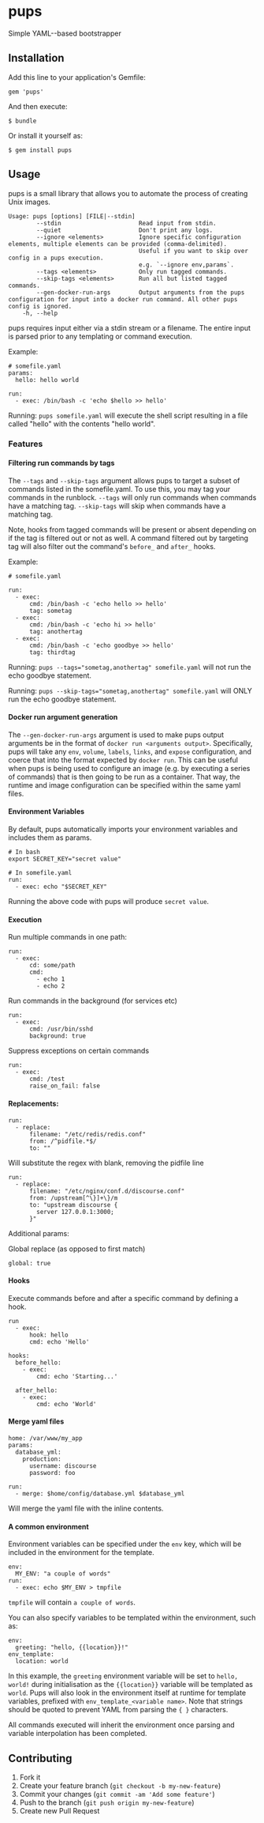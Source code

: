 # pups

Simple YAML--based bootstrapper

## Installation

Add this line to your application's Gemfile:

    gem 'pups'

And then execute:

    $ bundle

Or install it yourself as:

    $ gem install pups

## Usage

pups is a small library that allows you to automate the process of creating Unix images.

```
Usage: pups [options] [FILE|--stdin]
        --stdin                      Read input from stdin.
        --quiet                      Don't print any logs.
        --ignore <elements>          Ignore specific configuration elements, multiple elements can be provided (comma-delimited).
                                     Useful if you want to skip over config in a pups execution.
                                     e.g. `--ignore env,params`.
        --tags <elements>            Only run tagged commands.
        --skip-tags <elements>       Run all but listed tagged commands.
        --gen-docker-run-args        Output arguments from the pups configuration for input into a docker run command. All other pups config is ignored.
    -h, --help
```

pups requires input either via a stdin stream or a filename. The entire input is parsed prior to any templating or command execution.

Example:

```
# somefile.yaml
params:
  hello: hello world

run:
  - exec: /bin/bash -c 'echo $hello >> hello'
```

Running: `pups somefile.yaml` will execute the shell script resulting in a file called "hello" with the contents "hello world".

### Features

#### Filtering run commands by tags

The `--tags` and `--skip-tags` argument allows pups to target a subset of commands listed in the somefile.yaml. To use this, you may tag your commands in the runblock. `--tags` will only run commands when commands have a matching tag. `--skip-tags` will skip when commands have a matching tag.

Note, hooks from tagged commands will be present or absent depending on if the tag is filtered out or not as well. A command filtered out by targeting tag will also filter out the command's `before_` and `after_` hooks.

Example:

```
# somefile.yaml

run:
  - exec:
      cmd: /bin/bash -c 'echo hello >> hello'
      tag: sometag
  - exec:
      cmd: /bin/bash -c 'echo hi >> hello'
      tag: anothertag
  - exec:
      cmd: /bin/bash -c 'echo goodbye >> hello'
      tag: thirdtag
```
Running: `pups --tags="sometag,anothertag" somefile.yaml` will not run the echo goodbye statement.

Running: `pups --skip-tags="sometag,anothertag" somefile.yaml` will ONLY run the echo goodbye statement.

#### Docker run argument generation

The `--gen-docker-run-args` argument is used to make pups output arguments be in the format of `docker run <arguments output>`. Specifically, pups
will take any `env`, `volume`, `labels`, `links`, and `expose` configuration, and coerce that into the format expected by `docker run`. This can be useful
when pups is being used to configure an image (e.g. by executing a series of commands) that is then going to be run as a container. That way, the runtime and image
configuration can be specified within the same yaml files.


#### Environment Variables

By default, pups automatically imports your environment variables and includes them as params.

```
# In bash
export SECRET_KEY="secret value"

# In somefile.yaml
run:
  - exec: echo "$SECRET_KEY"
```

Running the above code with pups will produce `secret value`.

#### Execution

Run multiple commands in one path:

```
run:
  - exec:
      cd: some/path
      cmd:
        - echo 1
        - echo 2
```

Run commands in the background (for services etc)

```
run:
  - exec:
      cmd: /usr/bin/sshd
      background: true
```

Suppress exceptions on certain commands

```
run:
  - exec:
      cmd: /test
      raise_on_fail: false
```

#### Replacements:

```
run:
  - replace:
      filename: "/etc/redis/redis.conf"
      from: /^pidfile.*$/
      to: ""
```

Will substitute the regex with blank, removing the pidfile line

```
run:
  - replace:
      filename: "/etc/nginx/conf.d/discourse.conf"
      from: /upstream[^\}]+\}/m
      to: "upstream discourse {
        server 127.0.0.1:3000;
      }"
```

Additional params:

Global replace (as opposed to first match)
```
global: true
```

#### Hooks

Execute commands before and after a specific command by defining a hook.

```
run
  - exec:
      hook: hello
      cmd: echo 'Hello'

hooks:
  before_hello:
    - exec:
        cmd: echo 'Starting...'

  after_hello:
    - exec:
        cmd: echo 'World'
```

#### Merge yaml files

```
home: /var/www/my_app
params:
  database_yml:
    production:
      username: discourse
      password: foo

run:
  - merge: $home/config/database.yml $database_yml

```

Will merge the yaml file with the inline contents.

#### A common environment

Environment variables can be specified under the `env` key, which will be included in the environment for the template.

```
env:
  MY_ENV: "a couple of words"
run:
  - exec: echo $MY_ENV > tmpfile
```

`tmpfile` will contain `a couple of words`.

You can also specify variables to be templated within the environment, such as:

```
env:
  greeting: "hello, {{location}}!"
env_template:
  location: world
```

In this example, the `greeting` environment variable will be set to `hello, world!` during initialisation as the `{{location}}` variable will be templated as `world`.
Pups will also look in the environment itself at runtime for template variables, prefixed with `env_template_<variable name>`.
Note that strings should be quoted to prevent YAML from parsing the `{ }` characters.

All commands executed will inherit the environment once parsing and variable interpolation has been completed.

## Contributing

1. Fork it
2. Create your feature branch (`git checkout -b my-new-feature`)
3. Commit your changes (`git commit -am 'Add some feature'`)
4. Push to the branch (`git push origin my-new-feature`)
5. Create new Pull Request

